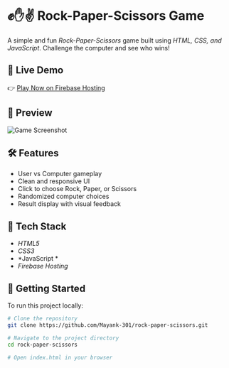 # ✊✋✌ Rock-Paper-Scissors Game

A simple and fun *Rock-Paper-Scissors* game built using *HTML, CSS, and JavaScript*. Challenge the computer and see who wins!

## 🔗 Live Demo

👉 [Play Now on Firebase Hosting](https://rock-paper-scissors-a9753.web.app/)

## 📸 Preview

![Game Screenshot](./Screenshot.png)

## 🛠 Features

- User vs Computer gameplay
- Clean and responsive UI
- Click to choose Rock, Paper, or Scissors
- Randomized computer choices
- Result display with visual feedback

## 📂 Tech Stack

- *HTML5*
- *CSS3*
- *JavaScript *
- *Firebase Hosting*

## 🚀 Getting Started

To run this project locally:

```bash
# Clone the repository
git clone https://github.com/Mayank-301/rock-paper-scissors.git

# Navigate to the project directory
cd rock-paper-scissors

# Open index.html in your browser
